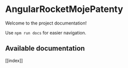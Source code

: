 # AngularRocketMojePatenty

Welcome to the project documentation!

Use `npm run docs` for easier navigation.

## Available documentation

[[index]]
